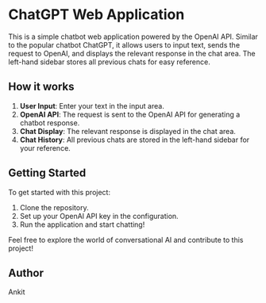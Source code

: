 # ChatGPT Web Application

This is a simple chatbot web application powered by the OpenAI API. Similar to the popular chatbot ChatGPT, it allows users to input text, sends the request to OpenAI, and displays the relevant response in the chat area. The left-hand sidebar stores all previous chats for easy reference.

## How it works

1. **User Input**: Enter your text in the input area.
2. **OpenAI API**: The request is sent to the OpenAI API for generating a chatbot response.
3. **Chat Display**: The relevant response is displayed in the chat area.
4. **Chat History**: All previous chats are stored in the left-hand sidebar for your reference.

## Getting Started

To get started with this project:

1. Clone the repository.
2. Set up your OpenAI API key in the configuration.
3. Run the application and start chatting!

Feel free to explore the world of conversational AI and contribute to this project!

## Author
Ankit

